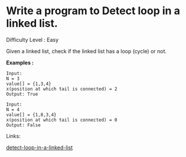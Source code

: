 # Write a program to Detect loop in a linked list.	

Difficulty Level : Easy

Given a linked list, check if the linked list has a loop (cycle) or not.

**Examples :**

```
Input:
N = 3
value[] = {1,3,4}
x(position at which tail is connected) = 2
Output: True 

Input:
N = 4
value[] = {1,8,3,4}
x(position at which tail is connected) = 0
Output: False
```

Links:

[detect-loop-in-a-linked-list](https://www.geeksforgeeks.org/detect-loop-in-a-linked-list/)
